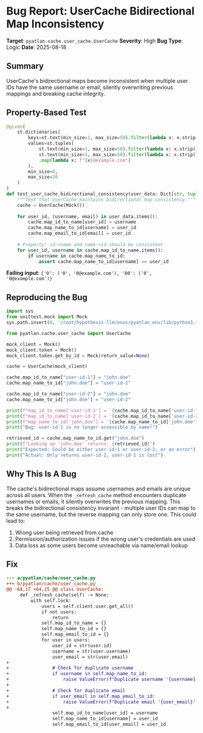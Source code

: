 # Bug Report: UserCache Bidirectional Map Inconsistency

**Target**: `pyatlan.cache.user_cache.UserCache`
**Severity**: High
**Bug Type**: Logic
**Date**: 2025-08-18

## Summary

UserCache's bidirectional maps become inconsistent when multiple user IDs have the same username or email, silently overwriting previous mappings and breaking cache integrity.

## Property-Based Test

```python
@given(
    st.dictionaries(
        keys=st.text(min_size=1, max_size=50).filter(lambda x: x.strip()),
        values=st.tuples(
            st.text(min_size=1, max_size=50).filter(lambda x: x.strip()),
            st.text(min_size=1, max_size=50).filter(lambda x: x.strip() and '@' not in x)
            .map(lambda x: f"{x}@example.com")
        ),
        min_size=0,
        max_size=20
    )
)
def test_user_cache_bidirectional_consistency(user_data: Dict[str, tuple]):
    """Test that UserCache maintains bidirectional map consistency."""
    cache = UserCache(Mock())
    
    for user_id, (username, email) in user_data.items():
        cache.map_id_to_name[user_id] = username
        cache.map_name_to_id[username] = user_id
        cache.map_email_to_id[email] = user_id
    
    # Property: id->name and name->id should be consistent
    for user_id, username in cache.map_id_to_name.items():
        if username in cache.map_name_to_id:
            assert cache.map_name_to_id[username] == user_id
```

**Failing input**: `{'0': ('0', '0@example.com'), '00': ('0', '0@example.com')}`

## Reproducing the Bug

```python
import sys
from unittest.mock import Mock
sys.path.insert(0, '/root/hypothesis-llm/envs/pyatlan_env/lib/python3.13/site-packages')

from pyatlan.cache.user_cache import UserCache

mock_client = Mock()
mock_client.token = Mock()
mock_client.token.get_by_id = Mock(return_value=None)

cache = UserCache(mock_client)

cache.map_id_to_name["user-id-1"] = "john.doe"
cache.map_name_to_id["john.doe"] = "user-id-1"

cache.map_id_to_name["user-id-2"] = "john.doe"
cache.map_name_to_id["john.doe"] = "user-id-2"

print(f"map_id_to_name['user-id-1'] = '{cache.map_id_to_name['user-id-1']}'")
print(f"map_id_to_name['user-id-2'] = '{cache.map_id_to_name['user-id-2']}'")
print(f"map_name_to_id['john.doe'] = '{cache.map_name_to_id['john.doe']}'")
print("Bug: user-id-1 is no longer accessible by name!")

retrieved_id = cache.map_name_to_id.get("john.doe")
print(f"Looking up 'john.doe' returns: {retrieved_id}")
print("Expected: Could be either user-id-1 or user-id-2, or an error")
print("Actual: Only returns user-id-2, user-id-1 is lost")
```

## Why This Is A Bug

The cache's bidirectional maps assume usernames and emails are unique across all users. When the `_refresh_cache` method encounters duplicate usernames or emails, it silently overwrites the previous mapping. This breaks the bidirectional consistency invariant - multiple user IDs can map to the same username, but the reverse mapping can only store one. This could lead to:
1. Wrong user being retrieved from cache
2. Permission/authorization issues if the wrong user's credentials are used
3. Data loss as some users become unreachable via name/email lookup

## Fix

```diff
--- a/pyatlan/cache/user_cache.py
+++ b/pyatlan/cache/user_cache.py
@@ -64,17 +64,25 @@ class UserCache:
     def _refresh_cache(self) -> None:
         with self.lock:
             users = self.client.user.get_all()
             if not users:
                 return
             self.map_id_to_name = {}
             self.map_name_to_id = {}
             self.map_email_to_id = {}
             for user in users:
                 user_id = str(user.id)
                 username = str(user.username)
                 user_email = str(user.email)
+                
+                # Check for duplicate username
+                if username in self.map_name_to_id:
+                    raise ValueError(f"Duplicate username '{username}' found for users {self.map_name_to_id[username]} and {user_id}")
+                
+                # Check for duplicate email
+                if user_email in self.map_email_to_id:
+                    raise ValueError(f"Duplicate email '{user_email}' found for users {self.map_email_to_id[user_email]} and {user_id}")
+                
                 self.map_id_to_name[user_id] = username
                 self.map_name_to_id[username] = user_id
                 self.map_email_to_id[user_email] = user_id
```